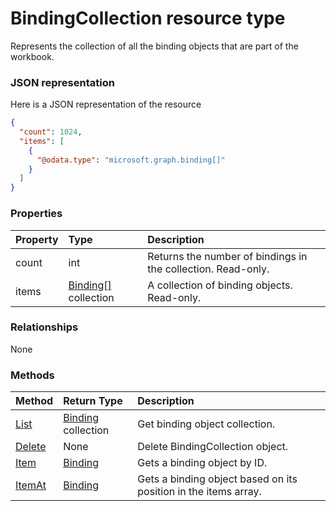 # BindingCollection resource type

Represents the collection of all the binding objects that are part of the workbook.

### JSON representation

Here is a JSON representation of the resource

<!-- {
  "blockType": "resource",
  "optionalProperties": [

  ],
  "@odata.type": "microsoft.graph.bindingcollection"
}-->

```json
{
  "count": 1024,
  "items": [
    {
      "@odata.type": "microsoft.graph.binding[]"
    }
  ]
}

```
### Properties
| Property	   | Type	|Description|
|:---------------|:--------|:----------|
|count|int|Returns the number of bindings in the collection. Read-only.|
|items|[Binding[]](binding[].md) collection|A collection of binding objects. Read-only.|

### Relationships
None


### Methods

| Method		   | Return Type	|Description|
|:---------------|:--------|:----------|
|[List](../api/binding_list.md) | [Binding](binding.md) collection |Get binding object collection. |
|[Delete](../api/bindingcollection_delete.md) | None |Delete BindingCollection object. |
|[Item](../api/bindingcollection_item.md)|[Binding](binding.md)|Gets a binding object by ID.|
|[ItemAt](../api/bindingcollection_itemat.md)|[Binding](binding.md)|Gets a binding object based on its position in the items array.|

<!-- uuid: 8fcb5dbc-d5aa-4681-8e31-b001d5168d79
2015-10-25 14:57:30 UTC -->
<!-- {
  "type": "#page.annotation",
  "description": "BindingCollection resource",
  "keywords": "",
  "section": "documentation",
  "tocPath": ""
}-->